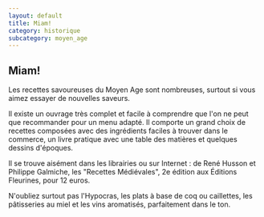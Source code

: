 ```yaml
---
layout: default
title: Miam!
category: historique
subcategory: moyen_age
---
```


## Miam!

Les recettes savoureuses du Moyen Age sont nombreuses, surtout si vous aimez essayer de nouvelles saveurs.

Il existe un ouvrage très complet et facile à comprendre que l'on ne peut que recommander pour un menu adapté. Il comporte un grand choix de recettes composées avec des ingrédients faciles à trouver dans le commerce, un livre pratique avec une table des matières et quelques dessins d'époques.

Il se trouve aisément dans les librairies ou sur Internet : de René Husson et Philippe Galmiche, les "Recettes Médiévales", 2e édition aux Éditions Fleurines, pour 12 euros.

N'oubliez surtout pas l'Hypocras, les plats à base de coq ou caillettes, les pâtisseries au miel et les vins aromatisés, parfaitement dans le ton.
